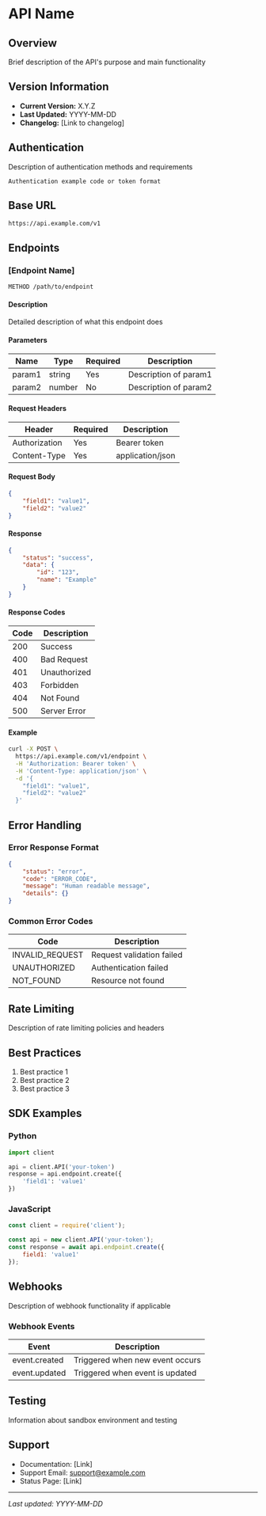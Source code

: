 # API Name

## Overview
Brief description of the API's purpose and main functionality

## Version Information
- **Current Version:** X.Y.Z
- **Last Updated:** YYYY-MM-DD
- **Changelog:** [Link to changelog]

## Authentication
Description of authentication methods and requirements
```
Authentication example code or token format
```

## Base URL
```
https://api.example.com/v1
```

## Endpoints

### [Endpoint Name]
```http
METHOD /path/to/endpoint
```

#### Description
Detailed description of what this endpoint does

#### Parameters
| Name | Type | Required | Description |
|------|------|----------|-------------|
| param1 | string | Yes | Description of param1 |
| param2 | number | No | Description of param2 |

#### Request Headers
| Header | Required | Description |
|--------|----------|-------------|
| Authorization | Yes | Bearer token |
| Content-Type | Yes | application/json |

#### Request Body
```json
{
    "field1": "value1",
    "field2": "value2"
}
```

#### Response
```json
{
    "status": "success",
    "data": {
        "id": "123",
        "name": "Example"
    }
}
```

#### Response Codes
| Code | Description |
|------|-------------|
| 200 | Success |
| 400 | Bad Request |
| 401 | Unauthorized |
| 403 | Forbidden |
| 404 | Not Found |
| 500 | Server Error |

#### Example
```bash
curl -X POST \
  https://api.example.com/v1/endpoint \
  -H 'Authorization: Bearer token' \
  -H 'Content-Type: application/json' \
  -d '{
    "field1": "value1",
    "field2": "value2"
  }'
```

## Error Handling
### Error Response Format
```json
{
    "status": "error",
    "code": "ERROR_CODE",
    "message": "Human readable message",
    "details": {}
}
```

### Common Error Codes
| Code | Description |
|------|-------------|
| INVALID_REQUEST | Request validation failed |
| UNAUTHORIZED | Authentication failed |
| NOT_FOUND | Resource not found |

## Rate Limiting
Description of rate limiting policies and headers

## Best Practices
1. Best practice 1
2. Best practice 2
3. Best practice 3

## SDK Examples
### Python
```python
import client

api = client.API('your-token')
response = api.endpoint.create({
    'field1': 'value1'
})
```

### JavaScript
```javascript
const client = require('client');

const api = new client.API('your-token');
const response = await api.endpoint.create({
    field1: 'value1'
});
```

## Webhooks
Description of webhook functionality if applicable

### Webhook Events
| Event | Description |
|-------|-------------|
| event.created | Triggered when new event occurs |
| event.updated | Triggered when event is updated |

## Testing
Information about sandbox environment and testing

## Support
- Documentation: [Link]
- Support Email: support@example.com
- Status Page: [Link]

---
*Last updated: YYYY-MM-DD*
